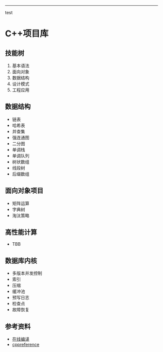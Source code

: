 -------
test

# C++项目库
## 技能树
1. 基本语法
2. 面向对象
3. 数据结构
4. 设计模式
5. 工程应用
## 数据结构
- 链表
- 哈希表
- 并查集
- 强连通图
- 二分图
- 单调栈
- 单调队列
- 树状数组
- 线段树
- 后缀数组
## 面向对象项目
- 矩阵运算
- 字典树
- 淘汰策略
## 高性能计算
- TBB
## 数据库内核
- 多版本并发控制
- 索引
- 压缩
- 缓冲池
- 预写日志
- 检查点
- 故障恢复
## 参考资料
- [在线编译](https://coliru.stacked-crooked.com/)
- [cppreference](https://en.cppreference.com/w/cpp/utility/initializer_list)
